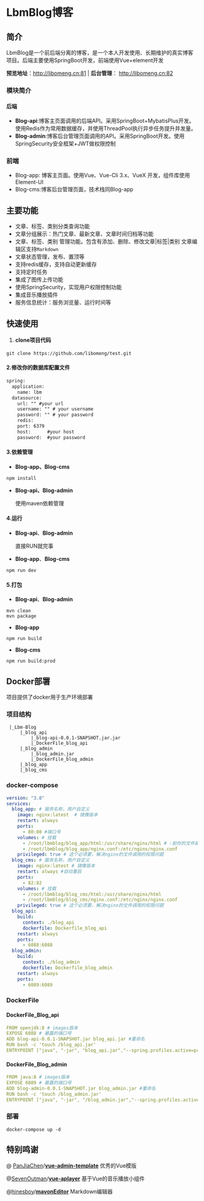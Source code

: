 # LbmBlog博客

## 简介

LbmBlog是一个前后端分离的博客，是一个本人开发使用、长期维护的真实博客项目。后端主要使用SpringBoot开发，前端使用Vue+element开发

**预览地址**：http://libomeng.cn:81 | **后台管理**： http://libomeng.cn:82

### 模块简介

#### 后端

+ **Blog-api**:博客主页面调用的后端API。采用SpringBoot+MybatisPlus开发。使用Redis作为常用数据缓存，并使用ThreadPool执行异步任务提升并发量。
+ **Blog-admin**:博客后台管理页面调用的API。采用SpringBoot开发。使用SpringSecurity安全框架+JWT做权限控制

### 前端

+ Blog-app: 博客主页面。使用Vue、Vue-Cli 3.x、VueX 开发，组件库使用Element-UI
+ Blog-cms:博客后台管理页面，技术栈同Blog-app

## 主要功能

+ 文章、标签、类别分类查询功能
+ 文章分组展示：热门文章、最新文章、文章时间归档等功能
+ 文章、标签、类别 管理功能。包含有添加、删除、修改文章|标签|类别  文章编辑区支持`Markdown`
+ 文章状态管理，发布、置顶等
+ 支持redis缓存，支持自动更新缓存
+ 支持定时任务
+ 集成了图传上传功能
+ 使用SpringSecurity，实现用户权限控制功能
+ 集成音乐播放插件
+ 服务信息统计：服务浏览量、运行时间等

## 快速使用

1. #### clone项目代码

~~~ shell
git clone https://github.com/libomeng/test.git
~~~



#### 2.修改你的数据库配置文件

~~~xml 
spring:
  application:
    name: lbm
  datasource:
    url: "" #your url
    username: "" # your username
    password: "" # your password
	redis:
    port: 6379
    host:      #your host
    password:  #your password
~~~

#### 3.依赖管理

+ **Blog-app、Blog-cms**

~~~ shell
npm install
~~~

+ **Blog-api、Blog-admin**

  使用maven依赖管理

#### 4.运行

+ **Blog-api**、**Blog-admin**

  直接RUN就完事

+ **Blog-app**、**Blog-cms**

~~~ shell
npm run dev
~~~

#### 5.打包

+ **Blog-api**、**Blog-admin**

~~~ shell
mvn clean
mvn package
~~~

+ **Blog-app**

~~~ shell
npm run build
~~~

+ **Blog-cms**

~~~shell
npm run build:prod
~~~



## Docker部署

项目提供了docker用于生产环境部署

### 项目结构

~~~ 
 |_Lbm-Blog
	 |_blog_api
		 |_blog-api-0.0.1-SNAPSHOT.jar.jar
		 |_DockerFile_blog_api
	 |_blog_admin
		 |_blog_admin.jar
		 |_DockerFile_blog_admin
	 |_blog_app
	 |_blog_cms
~~~

### docker-compose

~~~ yaml
version: "3.8"
services:
  blog_app: # 服务名称，用户自定义
    image: nginx:latest  # 镜像版本
    restart: always
    ports:
      - 80:80 #端口号
    volumes: # 挂载
      - /root/lbmblog/blog_app/html:/usr/share/nginx/html # :前你的文件路径
      - /root/lbmblog/blog_app/nginx.conf:/etc/nginx/nginx.conf
    privileged: true # 这个必须要，解决nginx的文件调用的权限问题
  blog_cms: # 服务名称，用户自定义
    image: nginx:latest # 镜像版本
    restart: always #自动重启
    ports:
      - 82:82
    volumes: # 挂载
      - /root/lbmblog/blog_cms/html:/usr/share/nginx/html
      - /root/lbmblog/blog_cms/nginx.conf:/etc/nginx/nginx.conf
    privileged: true # 这个必须要，解决nginx的文件调用的权限问题
  blog_api:
    build: 
      context: ./blog_api
      dockerfile: Dockerfile_blog_api
    restart: always
    ports:
      - 6088:6088
  blog_admin:
    build: 
      context: ./blog_admin
      dockerfile: Dockerfile_blog_admin
    restart: always
    ports:
      - 6089:6089
~~~

### DockerFile

#### DockerFile_Blog_api

~~~yaml
FROM openjdk:8 # images版本
EXPOSE 6088 # 暴露的端口号
ADD blog-api-0.0.1-SNAPSHOT.jar blog_api.jar #重命名
RUN bash -c 'touch /blog_api.jar'
ENTRYPOINT ["java", "-jar", "blog_api.jar","--spring.profiles.active=prod","--allowedOrigins=http://libomeng.cn"] #spring.profiles.active 使用的配置文件 allowedOrigins：跨域地址
~~~

#### DockerFile_Blog_admin

~~~ yaml
FROM java:8 # images版本
EXPOSE 6089 # 暴露的端口号
ADD blog-admin-0.0.1-SNAPSHOT.jar blog_admin.jar #重命名
RUN bash -c 'touch /blog_admin.jar'
ENTRYPOINT ["java", "-jar", "/blog_admin.jar","--spring.profiles.active=prod","--allowedOrigins=http://libomeng.cn:82"]  #spring.profiles.active 使用的配置文件 allowedOrigins：跨域地址
~~~

### 部署

~~~ shell
docker-compose up -d
~~~

## 特别鸣谢

@ [PanJiaChen](https://github.com/PanJiaChen)/**[vue-admin-template](https://github.com/PanJiaChen/vue-admin-template)** 优秀的Vue模版

@[SevenOutman](https://github.com/SevenOutman)/**[vue-aplayer](https://github.com/SevenOutman/vue-aplayer)** 基于Vue的音乐播放小组件

@[hinesboy](https://github.com/hinesboy)/**[mavonEditor](https://github.com/hinesboy/mavonEditor)** Markdown编辑器
